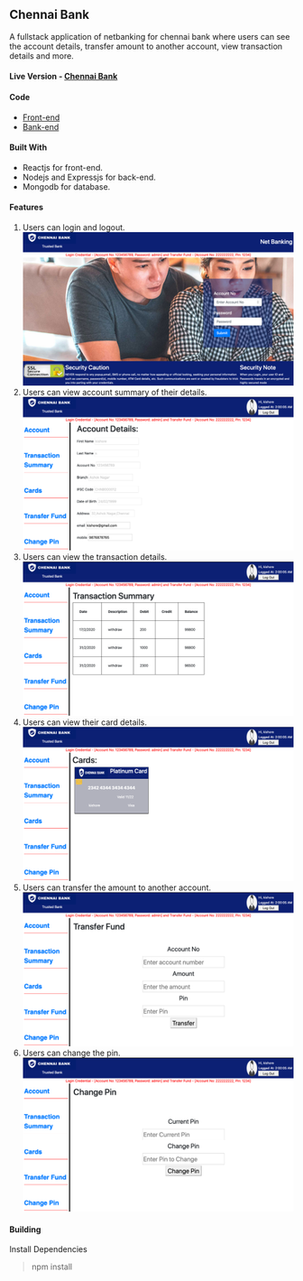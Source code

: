 ## Chennai Bank
A fullstack application of netbanking for chennai bank where users can see the account details, transfer amount to another account, view transaction details and more.
#### Live Version - [Chennai Bank](https://kishoreio.github.io/chennai-bank/#/)
#### Code
* [Front-end](hhttps://github.com/kishoreio/chennai-bank)
* [Bank-end](https://github.com/kishoreio/chennai-bank/tree/back-end)
#### Built With
* Reactjs for front-end.
* Nodejs and Expressjs for back-end.
* Mongodb for database.
#### Features
1. Users can login and logout.
![screen-short](https://github.com/kishoreio/chennai-bank/blob/master/screenshots/Screenshot%202020-04-03%20at%201.59.48%20AM.png)
2. Users can view account summary of their details.
![screen-short](https://github.com/kishoreio/chennai-bank/blob/master/screenshots/Screenshot%202020-04-03%20at%202.00.15%20AM.png)
3. Users can view the transaction details.
![screen-short](https://github.com/kishoreio/chennai-bank/blob/master/screenshots/Screenshot%202020-04-03%20at%202.00.22%20AM.png)
4. Users can view their card details.
![screen-short](https://github.com/kishoreio/chennai-bank/blob/master/screenshots/Screenshot%202020-04-03%20at%202.00.30%20AM.png)
5. Users can transfer the amount to another account.
![screen-short](https://github.com/kishoreio/chennai-bank/blob/master/screenshots/Screenshot%202020-04-03%20at%202.00.45%20AM.png)
6. Users can change the pin.
![screen-short](https://github.com/kishoreio/chennai-bank/blob/master/screenshots/Screenshot%202020-04-03%20at%202.00.53%20AM.png)
#### Building
Install Dependencies
> npm install
